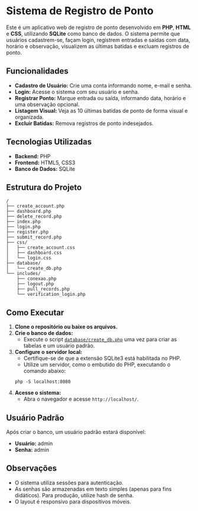 # Sistema de Registro de Ponto

Este é um aplicativo web de registro de ponto desenvolvido em **PHP**, **HTML** e **CSS**, utilizando **SQLite** como banco de dados. O sistema permite que usuários cadastrem-se, façam login, registrem entradas e saídas com data, horário e observação, visualizem as últimas batidas e excluam registros de ponto.

## Funcionalidades

- **Cadastro de Usuário:** Crie uma conta informando nome, e-mail e senha.
- **Login:** Acesse o sistema com seu usuário e senha.
- **Registrar Ponto:** Marque entrada ou saída, informando data, horário e uma observação opcional.
- **Listagem Visual:** Veja as 10 últimas batidas de ponto de forma visual e organizada.
- **Excluir Batidas:** Remova registros de ponto indesejados.

## Tecnologias Utilizadas

- **Backend:** PHP
- **Frontend:** HTML5, CSS3
- **Banco de Dados:** SQLite

## Estrutura do Projeto

```
/
├── create_account.php
├── dashboard.php
├── delete_record.php
├── index.php
├── login.php
├── register.php
├── submit_record.php
├── css/
│   ├── create_account.css
│   ├── dashboard.css
│   └── login.css
├── database/
│   └── create_db.php
└── includes/
    ├── conexao.php
    ├── logout.php
    ├── pull_records.php
    └── verification_login.php
```

## Como Executar

1. **Clone o repositório ou baixe os arquivos.**
2. **Crie o banco de dados:**
   - Execute o script [`database/create_db.php`](database/create_db.php) uma vez para criar as tabelas e um usuário padrão.
3. **Configure o servidor local:**
   - Certifique-se de que a extensão SQLite3 está habilitada no PHP.
   - Utilize um servidor, como o embutido do PHP, executando o comando abaixo:
    ``` 
    php -S localhost:8080
    ```
4. **Acesse o sistema:**
   - Abra o navegador e acesse `http://localhost/`.

## Usuário Padrão

Após criar o banco, um usuário padrão estará disponível:
- **Usuário:** admin
- **Senha:** admin

## Observações

- O sistema utiliza sessões para autenticação.
- As senhas são armazenadas em texto simples (apenas para fins didáticos). Para produção, utilize hash de senha.
- O layout é responsivo para dispositivos móveis.